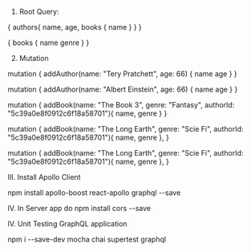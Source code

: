 1. Root Query:

{
	authors{
    name,
    age,
    books {
      name
    }
  }
}


{
  books {
    name
    genre
  }
}

2. Mutation

mutation {
  addAuthor(name: "Tery Pratchett", age: 66) {
    name
    age
  }
}

mutation {
  addAuthor(name: "Albert Einstein", age: 66) {
    name
    age
  }
}


mutation {
  addBook(name: "The Book 3", genre: "Fantasy", authorId: "5c39a0e8f0912c6f18a58701"){
    name,
    genre
  }
}

mutation {
  addBook(name: "The Long Earth", genre: "Scie Fi", authorId: "5c39a0e8f0912c6f18a58701"){
    name,
    genre
  },
}

mutation {
  addBook(name: "The Long Earth", genre: "Scie Fi", authorId: "5c39a0e8f0912c6f18a58701"){
    name,
    genre
  },
}



III. Install Apollo Client

 npm install apollo-boost react-apollo graphql --save

 IV. In Server app do
  npm install cors --save

  IV. Unit Testing GraphQL application

npm i --save-dev mocha chai supertest graphql
